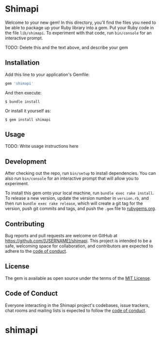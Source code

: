 # Shimapi

Welcome to your new gem! In this directory, you'll find the files you need to be able to package up your Ruby library into a gem. Put your Ruby code in the file `lib/shimapi`. To experiment with that code, run `bin/console` for an interactive prompt.

TODO: Delete this and the text above, and describe your gem

## Installation

Add this line to your application's Gemfile:

```ruby
gem 'shimapi'
```

And then execute:

    $ bundle install

Or install it yourself as:

    $ gem install shimapi

## Usage

TODO: Write usage instructions here

## Development

After checking out the repo, run `bin/setup` to install dependencies. You can also run `bin/console` for an interactive prompt that will allow you to experiment.

To install this gem onto your local machine, run `bundle exec rake install`. To release a new version, update the version number in `version.rb`, and then run `bundle exec rake release`, which will create a git tag for the version, push git commits and tags, and push the `.gem` file to [rubygems.org](https://rubygems.org).

## Contributing

Bug reports and pull requests are welcome on GitHub at https://github.com/[USERNAME]/shimapi. This project is intended to be a safe, welcoming space for collaboration, and contributors are expected to adhere to the [code of conduct](https://github.com/[USERNAME]/shimapi/blob/master/CODE_OF_CONDUCT.md).


## License

The gem is available as open source under the terms of the [MIT License](https://opensource.org/licenses/MIT).

## Code of Conduct

Everyone interacting in the Shimapi project's codebases, issue trackers, chat rooms and mailing lists is expected to follow the [code of conduct](https://github.com/[USERNAME]/shimapi/blob/master/CODE_OF_CONDUCT.md).
# shimapi
